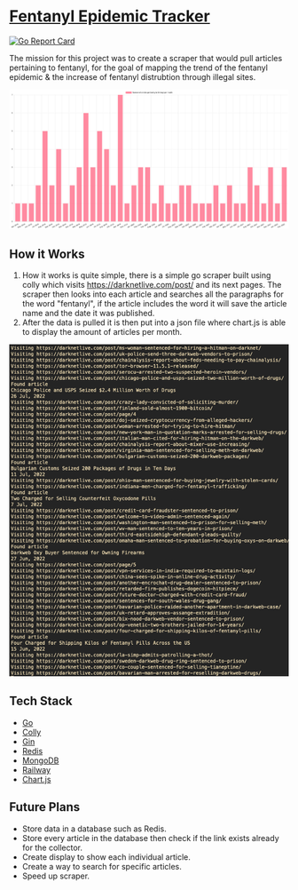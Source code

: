 # [Fentanyl Epidemic Tracker](https://fentanyl-epidemic-tracker.up.railway.app/)

[![Go Report Card](https://goreportcard.com/badge/github.com/xilaluna/Fentanyl-Epidemic-Tracker)](https://goreportcard.com/report/github.com/xilaluna/Fentanyl-Epidemic-Tracker)

The mission for this project was to create a scraper that would pull articles pertaining to fentanyl, for the goal of mapping the trend of the fentanyl epidemic & the increase of fentanyl distrubtion through illegal sites.

![graph image](/static/graph.png)

## How it Works

1. How it works is quite simple, there is a simple go scraper built using colly which visits https://darknetlive.com/post/ and its next pages. The scraper then looks into each article and searches all the paragraphs for the word "fentanyl", if the article includes the word it will save the article name and the date it was published.
2. After the data is pulled it is then put into a json file where chart.js is able to display the amount of articles per month.

![scraper image](/static/scraper-terminal.png)

## Tech Stack

- [Go](https://go.dev/)
- [Colly](http://go-colly.org/)
- [Gin](https://github.com/gin-gonic/gin)
- [Redis](https://redis.io/)
- [MongoDB](https://www.mongodb.com/)
- [Railway](https://railway.app/)
- [Chart.js](https://www.chartjs.org/)

## Future Plans

- Store data in a database such as Redis.
- Store every article in the database then check if the link exists already for the collector.
- Create display to show each individual article.
- Create a way to search for specific articles.
- Speed up scraper.
